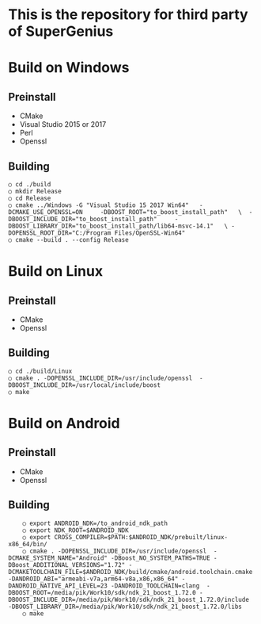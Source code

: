

This is the repository for third party of SuperGenius
===================================

# Build on Windows

## Preinstall
- CMake 
- Visual Studio 2015 or 2017
- Perl 
- Openssl

## Building	
	○ cd ./build
	○ mkdir Release
	○ cd Release
	○ cmake ../Windows -G "Visual Studio 15 2017 Win64"   -DCMAKE_USE_OPENSSL=ON     -DBOOST_ROOT="to_boost_install_path"   \  -DBOOST_INCLUDE_DIR="to_boost_install_path"     -DBOOST_LIBRARY_DIR="to_boost_install_path/lib64-msvc-14.1"   \ -DOPENSSL_ROOT_DIR="C:/Program Files/OpenSSL-Win64"
	○ cmake --build . --config Release
# Build on Linux
## Preinstall
- CMake 
- Openssl
## Building
	○ cd ./build/Linux
	○ cmake . -DOPENSSL_INCLUDE_DIR=/usr/include/openssl  -DBOOST_INCLUDE_DIR=/usr/local/include/boost
	○ make
# Build on Android
## Preinstall
- CMake 
- Openssl
## Building
		○ export ANDROID_NDK=/to_android_ndk_path
		○ export NDK_ROOT=$ANDROID_NDK
		○ export CROSS_COMPILER=$PATH:$ANDROID_NDK/prebuilt/linux-x86_64/bin/
		○ cmake . -DOPENSSL_INCLUDE_DIR=/usr/include/openssl  -DCMAKE_SYSTEM_NAME="Android" -DBoost_NO_SYSTEM_PATHS=TRUE -DBoost_ADDITIONAL_VERSIONS="1.72" -DCMAKETOOLCHAIN_FILE=$ANDROID_NDK/build/cmake/android.toolchain.cmake -DANDROID_ABI="armeabi-v7a,arm64-v8a,x86,x86_64" -DANDROID_NATIVE_API_LEVEL=23 -DANDROID_TOOLCHAIN=clang  -DBOOST_ROOT=/media/pik/Work10/sdk/ndk_21_boost_1.72.0 -DBOOST_INCLUDE_DIR=/media/pik/Work10/sdk/ndk_21_boost_1.72.0/include  -DBOOST_LIBRARY_DIR=/media/pik/Work10/sdk/ndk_21_boost_1.72.0/libs
		○ make



